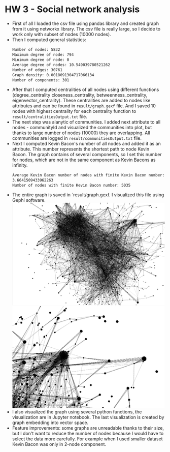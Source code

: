 # HW 3 - Social network analysis

- First of all I loaded the csv file using pandas library and created graph from it using networkx library. The csv file is really large, so I decide to work only with subset of nodes (10000 nodes).
- Then I computed general statistics:
    ```
    Number of nodes: 5832
    Maximum degree of node: 794
    Minimum degree of node: 0
    Average degree of nodes: 10.549039780521262
    Number of edges: 30761
    Graph density: 0.0018091304717066134
    Number of components: 301
    ```
- After that I computed centralities of all nodes using different functions (degree_centrality closeness_centrality, betweenness_centrality, eigenvector_centrality). These centralities are added to nodes like attributes and can be found in `result/graph.gexf` file. And I saved 10 nodes with highest centrality for each centrality function to `result/centralitiesOutput.txt` file.
- The next step was alanytic of communities. I added next attribute to all nodes - communityId and visualized the communities into plot, but thanks to large number of nodes (10000) they are overlapping. All communities are logged in `result/communitiesOutput.txt` file.
- Next I computed Kevin Bacon's number of all nodes and added it as an attribute. This number represents the shortest path to node Kevin Bacon. The graph contains of several components, so I set this number for nodes, which are not in the same component as Kevin Bacons as infinity.
    ```
    Average Kevin Bacon number of nodes with finite Kevin Bacon number: 3.6641509433962263
    Number of nodes with finite Kevin Bacon number: 5035
    ```
- The entire graph is saved in `result/graph.gexf. I visualized this file using Gephi software.
![gephi visualization](results/gephi-vizualization.png)
![gephi detail visualization](results/gephi-detail-visualization.png)
- I also visualized the graph using several python functions, the visualization are in Jupyter notebook. The last visualization is created by graph embedding into vector space.
- Feature improvements: some graphs are unreadable thanks to their size, but I don't want to reduce the number of nodes because I would have to select the data more carefully. For example when I used smaller dataset Kevin Bacon was only in 2-node component.